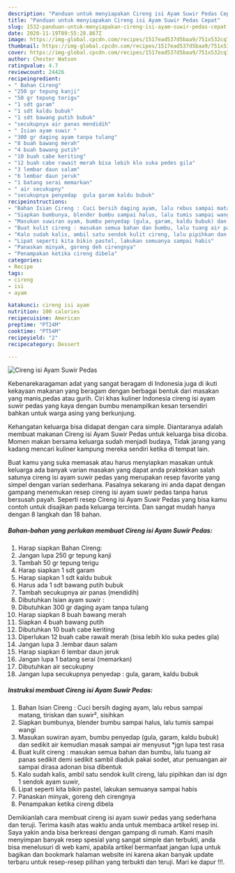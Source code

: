```yaml
---
description: "Panduan untuk menyiapakan Cireng isi Ayam Suwir Pedas Cepat"
title: "Panduan untuk menyiapakan Cireng isi Ayam Suwir Pedas Cepat"
slug: 1532-panduan-untuk-menyiapakan-cireng-isi-ayam-suwir-pedas-cepat
date: 2020-11-19T09:55:28.867Z
image: https://img-global.cpcdn.com/recipes/1517ead537d5baa9/751x532cq70/cireng-isi-ayam-suwir-pedas-foto-resep-utama.jpg
thumbnail: https://img-global.cpcdn.com/recipes/1517ead537d5baa9/751x532cq70/cireng-isi-ayam-suwir-pedas-foto-resep-utama.jpg
cover: https://img-global.cpcdn.com/recipes/1517ead537d5baa9/751x532cq70/cireng-isi-ayam-suwir-pedas-foto-resep-utama.jpg
author: Chester Watson
ratingvalue: 4.7
reviewcount: 24426
recipeingredient:
- " Bahan Cireng"
- "250 gr tepung kanji"
- "50 gr tepung terigu"
- "1 sdt garam"
- "1 sdt kaldu bubuk"
- "1 sdt bawang putih bubuk"
- "secukupnya air panas mendidih"
- " Isian ayam suwir "
- "300 gr daging ayam tanpa tulang"
- "8 buah bawang merah"
- "4 buah bawang putih"
- "10 buah cabe keriting"
- "12 buah cabe rawait merah bisa lebih klo suka pedes gila"
- "3 lembar daun salam"
- "6 lembar daun jeruk"
- "1 batang serai memarkan"
- " air secukupny"
- "secukupnya penyedap  gula garam kaldu bubuk"
recipeinstructions:
- "Bahan Isian Cireng : Cuci bersih daging ayam, lalu rebus sampai matang, tiriskan dan suwir², sisihkan"
- "Siapkan bumbunya, blender bumbu sampai halus, lalu tumis sampai wangi"
- "Masukan suwiran ayam, bumbu penyedap (gula, garam, kaldu bubuk) dan sedikit air kemudian masak sampai air menyusut *jgn lupa test rasa"
- "Buat kulit cireng : masukan semua bahan dan bumbu, lalu tuang air panas sedikit demi sedikit sambil diaduk pakai sodet, atur penuangan air sampai dirasa adonan bisa dibentuk"
- "Kalo sudah kalis, ambil satu sendok kulit cireng, lalu pipihkan dan isi dgn 1 sendok ayam suwir,"
- "Lipat seperti kita bikin pastel, lakukan semuanya sampai habis"
- "Panaskan minyak, goreng deh cirengnya"
- "Penampakan ketika cireng dibela"
categories:
- Recipe
tags:
- cireng
- isi
- ayam

katakunci: cireng isi ayam 
nutrition: 100 calories
recipecuisine: American
preptime: "PT24M"
cooktime: "PT54M"
recipeyield: "2"
recipecategory: Dessert

---
```



![Cireng isi Ayam Suwir Pedas](https://img-global.cpcdn.com/recipes/1517ead537d5baa9/751x532cq70/cireng-isi-ayam-suwir-pedas-foto-resep-utama.jpg)

Kebenarekaragaman adat yang sangat beragam di Indonesia juga di ikuti kekayaan makanan yang beragam dengan berbagai bentuk dari masakan yang manis,pedas atau gurih. Ciri khas kuliner Indonesia cireng isi ayam suwir pedas yang kaya dengan bumbu menampilkan kesan tersendiri bahkan untuk warga asing yang berkunjung.


Kehangatan keluarga bisa didapat dengan cara simple. Diantaranya adalah membuat makanan Cireng isi Ayam Suwir Pedas untuk keluarga bisa dicoba. Momen makan bersama keluarga sudah menjadi budaya, Tidak jarang yang kadang mencari kuliner kampung mereka sendiri ketika di tempat lain.



Buat kamu yang suka memasak atau harus menyiapkan masakan untuk keluarga ada banyak varian masakan yang dapat anda praktekkan salah satunya cireng isi ayam suwir pedas yang merupakan resep favorite yang simpel dengan varian sederhana. Pasalnya sekarang ini anda dapat dengan gampang menemukan resep cireng isi ayam suwir pedas tanpa harus bersusah payah.
Seperti resep Cireng isi Ayam Suwir Pedas yang bisa kamu contoh untuk disajikan pada keluarga tercinta. Dan sangat mudah hanya dengan 8 langkah dan 18 bahan.


<!--inarticleads1-->

##### Bahan-bahan yang perlukan membuat Cireng isi Ayam Suwir Pedas:

1. Harap siapkan  Bahan Cireng:
1. Jangan lupa 250 gr tepung kanji
1. Tambah 50 gr tepung terigu
1. Harap siapkan 1 sdt garam
1. Harap siapkan 1 sdt kaldu bubuk
1. Harus ada 1 sdt bawang putih bubuk
1. Tambah secukupnya air panas (mendidih)
1. Dibutuhkan  Isian ayam suwir :
1. Dibutuhkan 300 gr daging ayam tanpa tulang
1. Harap siapkan 8 buah bawang merah
1. Siapkan 4 buah bawang putih
1. Dibutuhkan 10 buah cabe keriting
1. Diperlukan 12 buah cabe rawait merah (bisa lebih klo suka pedes gila)
1. Jangan lupa 3 .lembar daun salam
1. Harap siapkan 6 lembar daun jeruk
1. Jangan lupa 1 batang serai (memarkan)
1. Dibutuhkan  air secukupny
1. Jangan lupa secukupnya penyedap : gula, garam, kaldu bubuk




<!--inarticleads2-->

##### Instruksi membuat  Cireng isi Ayam Suwir Pedas:

1. Bahan Isian Cireng : Cuci bersih daging ayam, lalu rebus sampai matang, tiriskan dan suwir², sisihkan
1. Siapkan bumbunya, blender bumbu sampai halus, lalu tumis sampai wangi
1. Masukan suwiran ayam, bumbu penyedap (gula, garam, kaldu bubuk) dan sedikit air kemudian masak sampai air menyusut *jgn lupa test rasa
1. Buat kulit cireng : masukan semua bahan dan bumbu, lalu tuang air panas sedikit demi sedikit sambil diaduk pakai sodet, atur penuangan air sampai dirasa adonan bisa dibentuk
1. Kalo sudah kalis, ambil satu sendok kulit cireng, lalu pipihkan dan isi dgn 1 sendok ayam suwir,
1. Lipat seperti kita bikin pastel, lakukan semuanya sampai habis
1. Panaskan minyak, goreng deh cirengnya
1. Penampakan ketika cireng dibela




Demikianlah cara membuat cireng isi ayam suwir pedas yang sederhana dan teruji. Terima kasih atas waktu anda untuk membaca artikel resep ini. Saya yakin anda bisa berkreasi dengan gampang di rumah. Kami masih menyimpan banyak resep spesial yang sangat simple dan terbukti, anda bisa menelusuri di web kami, apabila artikel bermanfaat jangan lupa untuk bagikan dan bookmark halaman website ini karena akan banyak update terbaru untuk resep-resep pilihan yang terbukti dan teruji. Mari ke dapur !!!. 
